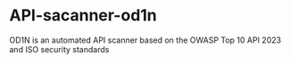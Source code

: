 # API-sacanner-od1n
OD1N is an automated API scanner based on the OWASP Top 10 API 2023 and ISO security standards
